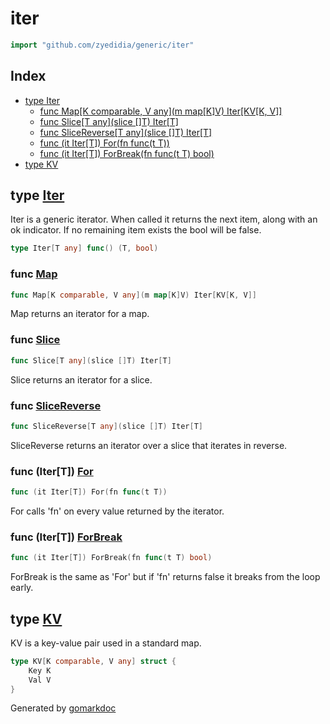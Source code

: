 <!-- Code generated by gomarkdoc. DO NOT EDIT -->

# iter

```go
import "github.com/zyedidia/generic/iter"
```

## Index

- [type Iter](<#type-iter>)
  - [func Map[K comparable, V any](m map[K]V) Iter[KV[K, V]]](<#func-map>)
  - [func Slice[T any](slice []T) Iter[T]](<#func-slice>)
  - [func SliceReverse[T any](slice []T) Iter[T]](<#func-slicereverse>)
  - [func (it Iter[T]) For(fn func(t T))](<#func-itert-for>)
  - [func (it Iter[T]) ForBreak(fn func(t T) bool)](<#func-itert-forbreak>)
- [type KV](<#type-kv>)


## type [Iter](<https://github.com/zyedidia/generic/blob/master/iter/iter.go#L5>)

Iter is a generic iterator\. When called it returns the next item\, along with an ok indicator\. If no remaining item exists the bool will be false\.

```go
type Iter[T any] func() (T, bool)
```

### func [Map](<https://github.com/zyedidia/generic/blob/master/iter/iter.go#L58>)

```go
func Map[K comparable, V any](m map[K]V) Iter[KV[K, V]]
```

Map returns an iterator for a map\.

### func [Slice](<https://github.com/zyedidia/generic/blob/master/iter/iter.go#L25>)

```go
func Slice[T any](slice []T) Iter[T]
```

Slice returns an iterator for a slice\.

### func [SliceReverse](<https://github.com/zyedidia/generic/blob/master/iter/iter.go#L39>)

```go
func SliceReverse[T any](slice []T) Iter[T]
```

SliceReverse returns an iterator over a slice that iterates in reverse\.

### func \(Iter\[T\]\) [For](<https://github.com/zyedidia/generic/blob/master/iter/iter.go#L8>)

```go
func (it Iter[T]) For(fn func(t T))
```

For calls 'fn' on every value returned by the iterator\.

### func \(Iter\[T\]\) [ForBreak](<https://github.com/zyedidia/generic/blob/master/iter/iter.go#L16>)

```go
func (it Iter[T]) ForBreak(fn func(t T) bool)
```

ForBreak is the same as 'For' but if 'fn' returns false it breaks from the loop early\.

## type [KV](<https://github.com/zyedidia/generic/blob/master/iter/iter.go#L52-L55>)

KV is a key\-value pair used in a standard map\.

```go
type KV[K comparable, V any] struct {
    Key K
    Val V
}
```



Generated by [gomarkdoc](<https://github.com/princjef/gomarkdoc>)
